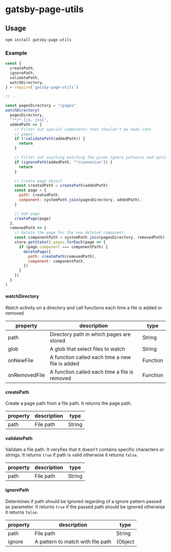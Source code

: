 # gatsby-page-utils

## Usage

```sh
npm install gatsby-page-utils
```

### Example

```js
const {
  createPath,
  ignorePath,
  validatePath,
  watchDirectory,
} = require(`gatsby-page-utils`)

// ...

const pagesDirectory = "/pages"
watchDirectory(
  pagesDirectory,
  "**/*.{js, jsx}",
  addedPath => {
    // Filter out special components that shouldn't be made into
    // pages.
    if (!validatePath(addedPath)) {
      return
    }

    // Filter out anything matching the given ignore patterns and options
    if (ignorePath(addedPath, "*/connexion")) {
      return
    }

    // Create page object
    const createdPath = createPath(addedPath)
    const page = {
      path: createdPath,
      component: systemPath.join(pagesDirectory, addedPath),
    }

    // Add page
    createPage(page)
  },
  removedPath => {
    // Delete the page for the now deleted component.
    const componentPath = systemPath.join(pagesDirectory, removedPath)
    store.getState().pages.forEach(page => {
      if (page.component === componentPath) {
        deletePage({
          path: createPath(removedPath),
          component: componentPath,
        })
      }
    })
  }
)
```

#### watchDirectory

Watch activity on a directory and call functions each time a file is added or removed

| property      | description                                     | type     |
| ------------- | ----------------------------------------------- | -------- |
| path          | Directory path in which pages are stored        | String   |
| glob          | A glob that select files to watch               | String   |
| onNewFile     | A function called each time a new file is added | Function |
| onRemovedFile | A function called each time a file is removed   | Function |

#### createPath

Create a page path from a file path. It returns the page path.

| property | description | type   |
| -------- | ----------- | ------ |
| path     | File path   | String |

#### validatePath

Validate a file path. It veryfies that it doesn't contains specific characters or strings. It returns `true` if path is valid otherwise it returns `false`.

| property | description | type   |
| -------- | ----------- | ------ |
| path     | File path   | String |

#### ignorePath

Determines if path should be ignored regarding of a ignore pattern passed as parameter. It returns `true` if the passed path should be ignored otherwise it returns `false`.

| property | description                       | type    |
| -------- | --------------------------------- | ------- |
| path     | File path                         | String  |
| ignore   | A pattern to match with file path | (Object | String | Array) |
